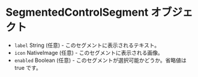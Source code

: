 # SegmentedControlSegment オブジェクト

* `label` String (任意) - このセグメントに表示されるテキスト。
* `icon` NativeImage (任意) - このセグメントに表示される画像。
* `enabled` Boolean (任意) - このセグメントが選択可能かどうか。省略値は true です。
